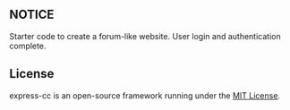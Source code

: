 ## NOTICE

Starter code to create a forum-like website. User login and authentication complete.

## License

express-cc is an open-source framework running under the [MIT License](https://opensource.org/licenses/MIT).
